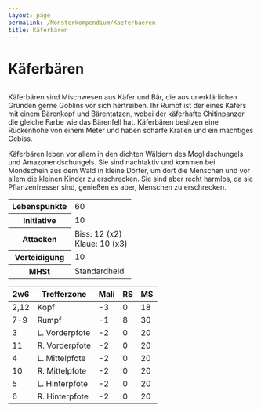 ```yaml
---
layout: page
permalink: /Monsterkompendium/Kaeferbaeren
title: Käferbären
---
```


# Käferbären

<img alt="" src="{{ site.baseurl }}/assets/pics/weltenbuch/gallery/monster/tn2/kaeferbaer.jpg"/>

Käferbären sind Mischwesen aus Käfer und Bär, die aus unerklärlichen Gründen gerne Goblins vor sich hertreiben. Ihr Rumpf ist der eines Käfers mit einem Bärenkopf und Bärentatzen, wobei der käferhafte Chitinpanzer die gleiche Farbe wie das Bärenfell hat. Käferbären besitzen eine Rückenhöhe von einem Meter und haben scharfe Krallen und ein mächtiges Gebiss.

Käferbären leben vor allem in den dichten Wäldern des Moglidschungels und Amazonendschungels. Sie sind nachtaktiv und kommen bei Mondschein aus dem Wald in kleine Dörfer, um dort die Menschen und vor allem die kleinen Kinder zu erschrecken. Sie sind aber recht harmlos, da sie Pflanzenfresser sind, genießen es aber, Menschen zu erschrecken.

<table  >
<tbody>
<tr><th>Lebenspunkte</th><td>60</td></tr>
<tr><th>Initiative</th><td>10</td></tr>
<tr><th>Attacken</th><td>Biss: 12 (x2)<br/>
Klaue: 10 (x3)</td></tr>
<tr><th>Verteidigung</th><td>10</td></tr>
<tr><th>MHSt</th><td>Standardheld</td></tr>
</tbody>
</table>
<table  >
<thead>
<tr><th>2w6</th><th>Trefferzone</th><th>Mali</th><th>RS</th><th>MS</th></tr>
</thead>
<tbody>
<tr><td>2,12</td><td>Kopf</td><td>-3</td><td>0</td><td>18</td></tr>
<tr><td>7-9</td><td>Rumpf</td><td>-1</td><td>8</td><td>30</td></tr>
<tr><td>3</td><td>L. Vorderpfote</td><td>-2</td><td>0</td><td>20</td></tr>
<tr><td>11</td><td>R. Vorderpfote</td><td>-2</td><td>0</td><td>20</td></tr>
<tr><td>4</td><td>L. Mittelpfote</td><td>-2</td><td>0</td><td>20</td></tr>
<tr><td>10</td><td>R. Mittelpfote</td><td>-2</td><td>0</td><td>20</td></tr>
<tr><td>5</td><td>L. Hinterpfote</td><td>-2</td><td>0</td><td>20</td></tr>
<tr><td>6</td><td>R. Hinterpfote</td><td>-2</td><td>0</td><td>20</td></tr>
</tbody>
</table>
